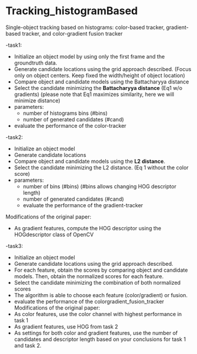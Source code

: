 # Tracking_histogramBased
Single-object tracking based on histograms: color-based tracker, gradient-based tracker, and color-gradient fusion tracker



-task1:
  - Initialize an object model by using only the first frame and the groundtruth data.
  - Generate candidate locations using the grid approach described. (Focus only on object centers. Keep fixed the width/height of object location)
  - Compare object and candidate models using the Battacharyya distance
  - Select the candidate minimizing the **Battacharyya distance** (Eq1 w/o gradients) (please note that Eq1 maximizes similarity, here we will minimize distance)
  - parameters:
    - number of histograms bins (#bins) 
    - number of generated candidates (#cand)
  - evaluate the performance of the color-tracker


-task2:
  - Initialize an object model
  - Generate candidate locations
  - Compare object and candidate models using the **L2 distance**.
  - Select the candidate minimizing the L2 distance. (Eq 1 without the color score)
  - parameters:
    - number of bins (#bins) (#bins allows changing HOG descriptor length)
    - number of generated candidates (#cand)
    - evaluate the performance of the gradient-tracker

Modifications of the original paper:
  - As gradient features, compute the HOG descriptor using the HOGdescriptor class of OpenCV
  
  
  
-task3:
  - Initialize an object model 
  - Generate candidate locations using the grid approach described.
  - For each feature, obtain the scores by comparing object and candidate models. Then, obtain the normalized scores for each feature.
  - Select the candidate minimizing the combination of both normalized scores
  - The algorithm is able to choose each feature (color/gradient) or fusion.
  - evaluate the performance of the colorgradient_fusion_tracker
Modifications of the original paper:
  - As color features, use the color channel with highest performance in task 1
  - As gradient features, use HOG from task 2
  - As settings for both color and gradient features, use the number of candidates
and descriptor length based on your conclusions for task 1 and task 2.
